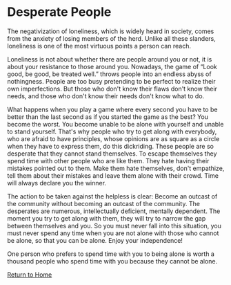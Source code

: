 # Desperate People
The negativization of loneliness, which is widely heard in society, comes from the anxiety of losing members of the herd. Unlike all these slanders, loneliness is one of the most virtuous points a person can reach.

Loneliness is not about whether there are people around you or not, it is about your resistance to those around you. Nowadays, the game of “Look good, be good, be treated well.” throws people into an endless abyss of nothingness. People are too busy pretending to be perfect to realize their own imperfections. But those who don't know their flaws don't know their needs, and those who don't know their needs don't know what to do.

What happens when you play a game where every second you have to be better than the last second as if you started the game as the best? You become the worst. You become unable to be alone with yourself and unable to stand yourself. That's why people who try to get along with everybody, who are afraid to have principles, whose opinions are as square as a circle when they have to express them, do this dickriding. These people are so desperate that they cannot stand themselves. To escape themselves they spend time with other people who are like them. They hate having their mistakes pointed out to them. Make them hate themselves, don't empathize, tell them about their mistakes and leave them alone with their crowd. Time will always declare you the winner.

The action to be taken against the helpless is clear: Become an outcast of the community without becoming an outcast of the community. The desperates are numerous, intellectually deficient, mentally dependent. The moment you try to get along with them, they will try to narrow the gap between themselves and you. So you must never fall into this situation, you must never spend any time when you are not alone with those who cannot be alone, so that you can be alone. Enjoy your independence!

One person who prefers to spend time with you to being alone is worth a thousand people who spend time with you because they cannot be alone. 

[Return to Home](https://untreu.me)